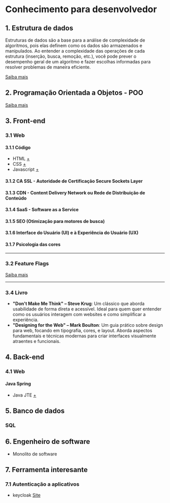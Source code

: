 # Conhecimento para desenvolvedor

## 1. Estrutura de dados
Estruturas de dados são a base para a análise de complexidade de algoritmos, pois elas definem como os dados são armazenados e manipulados. Ao entender a complexidade das operações de cada estrutura (inserção, busca, remoção, etc.), você pode prever o desempenho geral de um algoritmo e fazer escolhas informadas para resolver problemas de maneira eficiente.

[Saiba mais](https://github.com/JandersonMota/estrutura-de-dados)

## 2. Programação Orientada a Objetos - POO
[Saiba mais](https://github.com/JandersonMota/programacao-orientada-objetos)

## 3. Front-end
### 3.1 Web
#### 3.1.1 Código
- HTML [+](https://github.com/JandersonMota/ifba-oficina-html_css)
- CSS [+](https://github.com/JandersonMota/ifba-oficina-html_css)
- Javascript [+](https://github.com/JandersonMota/estudando-javascript)

#### 3.1.2 CA SSL - Autoridade de Certificação Secure Sockets Layer
#### 3.1.3 CDN - Content Delivery Network ou Rede de Distribuição de Conteúdo
#### 3.1.4 SaaS - Software as a Service
#### 3.1.5 SEO (Otimização para motores de busca)
#### 3.1.6 Interface do Usuário (UI) e à Experiência do Usuário (UX)
#### 3.1.7 Psicologia das cores
---
### 3.2 Feature Flags
[Saiba mais](https://github.com/JandersonMota/desenvolvedor/tree/main/front-end)

---
### 3.4 Livro
- **"Don't Make Me Think" – Steve Krug**:
  Um clássico que aborda usabilidade de forma direta e acessível. Ideal para quem quer entender como os usuários interagem com websites e como simplificar a experiência.
- **"Designing for the Web" – Mark Boulton**:
  Um guia prático sobre design para web, focando em tipografia, cores, e layout. Aborda aspectos fundamentais e técnicas modernas para criar interfaces visualmente atraentes e funcionais.


## 4. Back-end
### 4.1 Web
#### Java Spring
- Java JTE [+](https://foojay.io/today/spring-boot-java-template-engine-jte/)

## 5. Banco de dados
### SQL

## 6. Engenheiro de software
- Monolito de software

## 7. Ferramenta interesante
### 7.1 Autenticação a aplicativos
- keycloak [Site](https://www.keycloak.org/)
